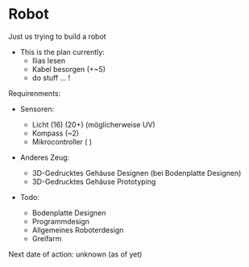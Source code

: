 # Robot
Just us trying to build a robot


* This is the plan currently:
  - Ilias lesen
  - Kabel besorgen (+~5)
  - do stuff ... !


Requirenments:

* Sensoren:
    - Licht (16) (20+) (möglicherweise UV)
    - Kompass (~2)
    - Mikrocontroller ( )

* Anderes Zeug:
    - 3D-Gedrucktes Gehäuse Designen (bei Bodenplatte Designen)
    - 3D-Gedrucktes Gehäuse Prototyping

* Todo:
    - Bodenplatte Designen
    - Programmdesign
    - Allgemeines Roboterdesign
    - Greifarm


Next date of action: unknown (as of yet)
